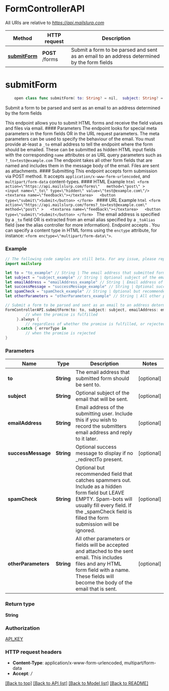 # FormControllerAPI

All URIs are relative to *https://api.mailslurp.com*

Method | HTTP request | Description
------------- | ------------- | -------------
[**submitForm**](FormControllerAPI#submitform) | **POST** /forms | Submit a form to be parsed and sent as an email to an address determined by the form fields


# **submitForm**
```swift
    open class func submitForm( to: String? = nil,  subject: String? = nil,  emailAddress: String? = nil,  successMessage: String? = nil,  spamCheck: String? = nil,  otherParameters: String? = nil) -> Promise<String>
```

Submit a form to be parsed and sent as an email to an address determined by the form fields

This endpoint allows you to submit HTML forms and receive the field values and files via email.   #### Parameters The endpoint looks for special meta parameters in the form fields OR in the URL request parameters. The meta parameters can be used to specify the behaviour of the email.   You must provide at-least a `_to` email address to tell the endpoint where the form should be emailed. These can be submitted as hidden HTML input fields with the corresponding `name` attributes or as URL query parameters such as `?_to=test@example.com`  The endpoint takes all other form fields that are named and includes them in the message body of the email. Files are sent as attachments.  #### Submitting This endpoint accepts form submission via POST method. It accepts `application/x-www-form-urlencoded`, and `multipart/form-data` content-types.  #### HTML Example ```html <form    action=\"https://api.mailslurp.com/forms\"   method=\"post\" >   <input name=\"_to\" type=\"hidden\" value=\"test@example.com\"/>   <textarea name=\"feedback\"></textarea>   <button type=\"submit\">Submit</button> </form> ```  #### URL Example ```html <form    action=\"https://api.mailslurp.com/forms?_to=test@example.com\"   method=\"post\" >   <textarea name=\"feedback\"></textarea>   <button type=\"submit\">Submit</button> </form> ```    The email address is specified by a `_to` field OR is extracted from an email alias specified by a `_toAlias` field (see the alias controller for more information).  Endpoint accepts .  You can specify a content type in HTML forms using the `enctype` attribute, for instance: `<form enctype=\"multipart/form-data\">`.  

### Example
```swift
// The following code samples are still beta. For any issue, please report via http://github.com/OpenAPITools/openapi-generator/issues/new
import mailslurp

let to = "to_example" // String | The email address that submitted form should be sent to. (optional)
let subject = "subject_example" // String | Optional subject of the email that will be sent. (optional)
let emailAddress = "emailAddress_example" // String | Email address of the submitting user. Include this if you wish to record the submitters email address and reply to it later. (optional)
let successMessage = "successMessage_example" // String | Optional success message to display if no _redirectTo present. (optional)
let spamCheck = "spamCheck_example" // String | Optional but recommended field that catches spammers out. Include as a hidden form field but LEAVE EMPTY. Spam-bots will usually fill every field. If the _spamCheck field is filled the form submission will be ignored. (optional)
let otherParameters = "otherParameters_example" // String | All other parameters or fields will be accepted and attached to the sent email. This includes files and any HTML form field with a name. These fields will become the body of the email that is sent. (optional)

// Submit a form to be parsed and sent as an email to an address determined by the form fields
FormControllerAPI.submitForm(to: to, subject: subject, emailAddress: emailAddress, successMessage: successMessage, spamCheck: spamCheck, otherParameters: otherParameters).then {
         // when the promise is fulfilled
     }.always {
         // regardless of whether the promise is fulfilled, or rejected
     }.catch { errorType in
         // when the promise is rejected
}
```

### Parameters

Name | Type | Description  | Notes
------------- | ------------- | ------------- | -------------
 **to** | **String** | The email address that submitted form should be sent to. | [optional] 
 **subject** | **String** | Optional subject of the email that will be sent. | [optional] 
 **emailAddress** | **String** | Email address of the submitting user. Include this if you wish to record the submitters email address and reply to it later. | [optional] 
 **successMessage** | **String** | Optional success message to display if no _redirectTo present. | [optional] 
 **spamCheck** | **String** | Optional but recommended field that catches spammers out. Include as a hidden form field but LEAVE EMPTY. Spam-bots will usually fill every field. If the _spamCheck field is filled the form submission will be ignored. | [optional] 
 **otherParameters** | **String** | All other parameters or fields will be accepted and attached to the sent email. This includes files and any HTML form field with a name. These fields will become the body of the email that is sent. | [optional] 

### Return type

**String**

### Authorization

[API_KEY](../README#API_KEY)

### HTTP request headers

 - **Content-Type**: application/x-www-form-urlencoded, multipart/form-data
 - **Accept**: */*

[[Back to top]](#) [[Back to API list]](../README#documentation-for-api-endpoints) [[Back to Model list]](../README#documentation-for-models) [[Back to README]](../README)

